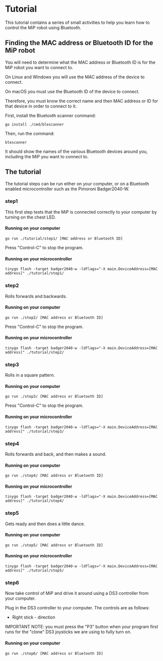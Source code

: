 # Tutorial

This tutorial contains a series of small activities to help you learn how to control the MiP robot using Bluetooth.

## Finding the MAC address or Bluetooth ID for the MiP robot

You will need to determine what the MAC address or Bluetooth ID is for the MiP robot you want to connect to.

On Linux and Windows you will use the MAC address of the device to connect.

On macOS you must use the Bluetooth ID of the device to connect.

Therefore, you must know the correct name and then MAC address or ID for that device in order to connect to it.

First, install the Bluetooth scanner command:

```shell
go install ./cmd/blescanner
```

Then, run the command:

```shell
blescanner
```

It should show the names of the various Bluetooth devices around you, including the MiP you want to connect to.

## The tutorial

The tutorial steps can be run either on your computer, or on a Bluetooth enabled microcontroller such as the Pimoroni Badger2040-W.

### step1

This first step tests that the MiP is connected correctly to your computer by turning on the chest LED.

#### Running on your computer

```shell
go run ./tutorial/step1/ [MAC address or Bluetooth ID]
```

Press "Control-C" to stop the program. 

#### Running on your microcontroller

```shell
tinygo flash -target badger2040-w -ldflags="-X main.DeviceAddress=[MAC address]" ./tutorial/step1/
```

### step2

Rolls forwards and backwards.

#### Running on your computer

```shell
go run ./step2/ [MAC address or Bluetooth ID]
```

Press "Control-C" to stop the program. 

#### Running on your microcontroller

```shell
tinygo flash -target badger2040-w -ldflags="-X main.DeviceAddress=[MAC address]" ./tutorial/step2/
```

### step3

Rolls in a square pattern.

#### Running on your computer

```shell
go run ./step3/ [MAC address or Bluetooth ID]
```

Press "Control-C" to stop the program. 

#### Running on your microcontroller

```shell
tinygo flash -target badger2040-w -ldflags="-X main.DeviceAddress=[MAC address]" ./tutorial/step3/
```

### step4

Rolls forwards and back, and then makes a sound.

#### Running on your computer

```shell
go run ./step4/ [MAC address or Bluetooth ID]
```

#### Running on your microcontroller

```shell
tinygo flash -target badger2040-w -ldflags="-X main.DeviceAddress=[MAC address]" ./tutorial/step4/
```

### step5

Gets ready and then does a little dance.

#### Running on your computer

```shell
go run ./step5/ [MAC address or Bluetooth ID]
```

#### Running on your microcontroller

```shell
tinygo flash -target badger2040-w -ldflags="-X main.DeviceAddress=[MAC address]" ./tutorial/step5/
```


### step6

Now take control of MiP and drive it around using a DS3 controller from your computer.

Plug in the DS3 controller to your computer. The controls are as follows:

* Right stick - direction

IMPORTANT NOTE: you must press the "P3" button when your program first runs for the "clone" DS3 joysticks we are using to fully turn on.

#### Running on your computer


```shell
go run ./step6/ [MAC address or Bluetooth ID]
```
